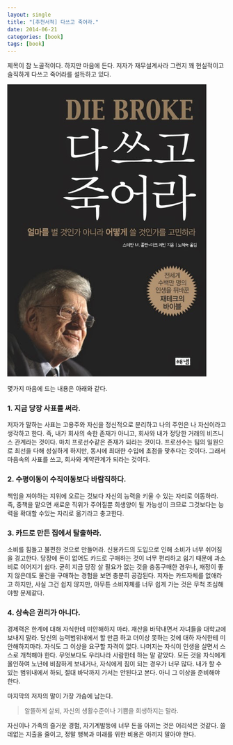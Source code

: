 ```yaml
---
layout: single
title: "[추천서적] 다쓰고 죽어라."
date: 2014-06-21
categories: [book]
tags: [book]
---
```


제목이 참 노골적이다. 하지만 마음에 든다.
저자가 재무설계사라 그런지 꽤 현실적이고 솔직하게 다쓰고 죽어라를 설득하고 있다.

![die-broke](/assets/images/die-broke.jpg)

몇가지 마음에 드는 내용은 아래와 같다.

### 1. 지금 당장 사표를 써라.

저자가 말하는 사표는 고용주와 자신을 정신적으로 분리하고 나의 주인은 나 자신이라고 생각하고 한다.
즉, 내가 회사의 속한 존재가 아니고, 회사와 내가 정당한 거래의 비즈니스 관계라는 것이다.
마치 프로선수같은 존재가 되라는 것이다. 프로선수는 팀의 일원으로 최선을 다해 성실하게 하지만,
동시에 최대한 수입에 초점을 맞추다는 것이다. 그래서 마음속의 사표를 쓰고, 회사와 계약관계가 되라는 것이다.

### 2. 수평이동이 수직이동보다 바람직하다.

책임을 져야하는 지위에 오르는 것보다 자신의 능력을 키울 수 있는 자리로 이동하라.
즉, 중책을 맡으면 새로운 직위가 주어질뿐 희생양이 될 가능성이 크므로 그것보다는 능력을 확대할 수있는 자리로 옮기라고 충고한다.

### 3. 카드로 만든 집에서 탈출하라.

소비를 힘들고 불편한 것으로 만들어라. 신용카드의 도입으로 인해 소비가 너무 쉬어짐을 경고한다.
당장에 돈이 없어도 카드로 구매하는 것이 너무 편리하고 쉽기 때문에 과소비로 이어지기 쉽다.
굳히 지금 당장 살 필요가 없는 것을 충동구매한 경우나, 재정이 좋지 않은데도 물건을 구매하는 경험을 보면 충분히 공감된다. 저자는 카드자체를 없애라고 하지만, 사실 그건 쉽지 않지만, 아무튼 소비자체를 너무 쉽게 가는 것은 무척 조심해야할 문제같다.

### 4. 상속은 권리가 아니다.

경제력은 한계에 대해 자식한테 미안해하지 마라. 재산을 바닥내면서 자녀들을 대학교에 보내지 말라.
당신의 능력범위내에서 할 만큼 하고 더이상 못하는 것에 대하 자식한테 미안해하지마라. 자식도 그 이상을 요구할 자격이 없다. 나머지는 자식이 인생을 살면서 스스로 개척해야 한다.
무엇보다도 우리나라 사람한테 하는 말 같았다. 모든 것을 자식에게 올인하여 노년에 비참하게 보내거나, 자식에게 짐이 되는 경우가 너무 많다.
내가 할 수 있는 범위내에서 하되, 절대 바닥까지 가서는 안된다고 본다. 아니 그 이상을 준비해야 한다.

마지막의 저자의 말이 가장 가슴에 남는다.

> 알뜰하게 살되, 자신의 생활수준이나 기쁨을 희생하지는 말라.

자신이나 가족의 즐거운 경험, 자기계발등에 너무 돈을 아끼는 것은 어리석은 것같다.
쓸데없는 지출을 줄이고, 정말 행복과 미래를 위한 비용은 아끼지 말아야 한다.
